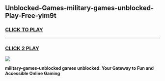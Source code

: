 
## Unblocked-Games-military-games-unblocked-Play-Free-yim9t
<h3>
<a href="https://premium76.site?title=military-games-unblocked&ref=20M">CLICK TO PLAY</a></h3>
<hr>

<h3>
<a href="https://premium76.site?title=military-games-unblocked&ref=20M">CLICK 2 PLAY</a>
  
</h3>

<a href="https://premium76.site?title=military-games-unblocked&ref=19M"><img src="https://clearcache.store/games.png"></a>


**military-games-unblocked games unblocked: Your Gateway to Fun and Accessible Online Gaming**
